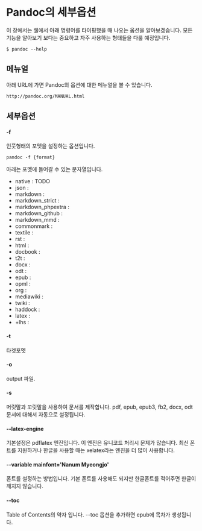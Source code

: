 # Pandoc의 세부옵션
이 장에서는 쉘에서 아래 명령어를 타이핑했을 때 나오는 옵션을 알아보겠습니다.
모든 기능을 알아보기 보다는 중요하고 자주 사용하는 형태들을 다룰 예정입니다.

	$ pandoc --help

## 메뉴얼
아래 URL에 가면 Pandoc의 옵션에 대한 메뉴얼을 볼 수 있습니다.

	http://pandoc.org/MANUAL.html

## 세부옵션

#### -f
인풋형태의 포멧을 설정하는 옵션입니다.

	pandoc -f {format}

아래는 포멧에 들어갈 수 있는 문자열입니다.

- native : TODO
- json : 
- markdown : 
- markdown_strict : 
- markdown_phpextra : 
- markdown_github : 
- markdown_mmd : 
- commonmark : 
- textile : 
- rst : 
- html : 
- docbook : 
- t2t : 
- docx : 
- odt : 
- epub : 
- opml : 
- org : 
- mediawiki : 
- twiki : 
- haddock : 
- latex : 
- +lhs : 

#### -t
타겟포멧

#### -o
output 파일.

#### -s
머릿말과 꼬릿말을 사용하여 문서를 제작합니다.
pdf, epub, epub3, fb2, docx, odt 문서에 대해서 자동으로 설정됩니다.

#### --latex-engine
기본설정은 pdflatex 엔진입니다. 이 엔진은 유니코드 처리시 문제가 많습니다.
최신 폰트를 지원하거나 한글을 사용할 때는 xelatex라는 엔진을 더 많이 사용합니다.

#### --variable mainfont='Nanum Myeongjo'
폰트를 설정하는 방법입니다. 기본 폰트를 사용해도 되지만 한글폰트를 적어주면 한글이 깨지지 않습니다.

#### --toc
Table of Contents의 약자 입니다. --toc 옵션을 추가하면 epub에 목차가 생성됩니다.
